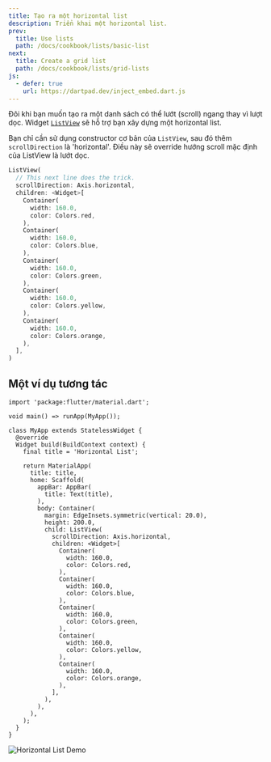 ```yaml
---
title: Tạo ra một horizontal list
description: Triển khai một horizontal list.
prev:
  title: Use lists
  path: /docs/cookbook/lists/basic-list
next:
  title: Create a grid list
  path: /docs/cookbook/lists/grid-lists
js:
  - defer: true
    url: https://dartpad.dev/inject_embed.dart.js
---
```


Đôi khi bạn muốn tạo ra một danh sách có thể lướt (scroll) ngang thay vì
lượt dọc. Widget [`ListView`][] sẽ hỗ trợ bạn xây dựng một horizontal list.

Bạn chỉ cần sử dụng constructor cơ bản của `ListView`, sau đó thêm
`scrollDirection` là 'horizontal'. Điều này sẽ override hướng scroll mặc định
của ListView là lướt dọc.

<!-- skip -->
```dart
ListView(
  // This next line does the trick.
  scrollDirection: Axis.horizontal,
  children: <Widget>[
    Container(
      width: 160.0,
      color: Colors.red,
    ),
    Container(
      width: 160.0,
      color: Colors.blue,
    ),
    Container(
      width: 160.0,
      color: Colors.green,
    ),
    Container(
      width: 160.0,
      color: Colors.yellow,
    ),
    Container(
      width: 160.0,
      color: Colors.orange,
    ),
  ],
)
```

## Một ví dụ tương tác

```run-dartpad:theme-light:mode-flutter:run-true:width-100%:height-600px:split-60:ga_id-interactive_example
import 'package:flutter/material.dart';

void main() => runApp(MyApp());

class MyApp extends StatelessWidget {
  @override
  Widget build(BuildContext context) {
    final title = 'Horizontal List';

    return MaterialApp(
      title: title,
      home: Scaffold(
        appBar: AppBar(
          title: Text(title),
        ),
        body: Container(
          margin: EdgeInsets.symmetric(vertical: 20.0),
          height: 200.0,
          child: ListView(
            scrollDirection: Axis.horizontal,
            children: <Widget>[
              Container(
                width: 160.0,
                color: Colors.red,
              ),
              Container(
                width: 160.0,
                color: Colors.blue,
              ),
              Container(
                width: 160.0,
                color: Colors.green,
              ),
              Container(
                width: 160.0,
                color: Colors.yellow,
              ),
              Container(
                width: 160.0,
                color: Colors.orange,
              ),
            ],
          ),
        ),
      ),
    );
  }
}
```

<noscript>
  <img src="/images/cookbook/horizontal-list.gif" alt="Horizontal List Demo" class="site-mobile-screenshot" />
</noscript>


[`ListView`]: {{site.api}}/flutter/widgets/ListView-class.html
